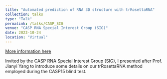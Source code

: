 ```yaml
---
title: "Automated prediction of RNA 3D structure with trRosettaRNA"
collection: talks
type: "Talk"
permalink: /talks/CASP_SIG
venue: "CASP RNA Special Interest Group (SIG)"
date: 2023-10-24
location: "Virtual"
---
```


[More information here](https://www.youtube.com/watch?v=LTp21NolEak&t=17s&ab_channel=CASPRNASIG)

Invited by the CASP RNA Special Interest Group (SIG), I presented after Prof. Jianyi Yang to introduce some details on our trRosettaRNA method employed during the CASP15 blind test.
